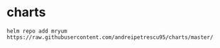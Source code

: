 # charts

```
helm repo add mryum https://raw.githubusercontent.com/andreipetrescu95/charts/master/
```
